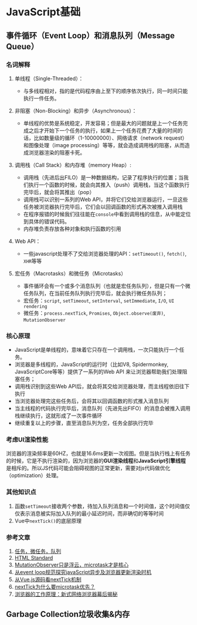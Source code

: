 # JavaScript基础

## 事件循环（Event Loop）和消息队列（Message Queue）

### 名词解释

1. 单线程（Single-Threaded）：
   - 与多线程相对，指的是代码程序由上至下的顺序依次执行，同一时间只能执行一件任务。
2. 非阻塞（Non-Blocking）和异步（Asynchronous）：
   - 单线程的优势是系统稳定，开发容易；但是最大的问题就是上一个任务完成之后才开始下一个任务的执行，如果上一个任务花费了大量的时间的话，比如数量级的循环（1-10000000）、网络请求（network request）和图像处理（image processing）等等，就会造成调用栈的阻塞，从而造成浏览器渲染的阻塞卡死。
3. 调用栈（Call Stack）和内存堆（memory Heap）:
   - 调用栈（先进后出FILO）是一种数据结构，记录了程序执行的位置；当我们执行一个函数的时候，就会向其推入（push）调用栈，当这个函数执行完毕后，就会将其推出（pop）
   - 调用栈可以识别一系列的Web API，并将它们交给浏览器运行，一旦这些任务被浏览器执行完毕后，它们会以回调函数的形式再次被推入调用栈
   - 在程序报错的时候我们往往能在`console`中看到调用栈的信息，从中能定位到具体的错误代码。
   - 内存堆负责存放各种对象和执行函数的引用
4. Web API：
   - 一些javascript处理不了交给浏览器处理的API：`setTimeout()`, `fetch()`, `XHR`等等

5. 宏任务（Macrotasks）和微任务（Microtasks）
    - 事件循环会有一个或多个消息队列（也就是宏任务队列），但是只有一个微任务队列，在当前任务队列执行完毕后，就会执行微任务队列；
    - 宏任务：`script`, `setTimeout`, `setInterval`, `setImmediate`, `I/O`, `UI rendering`
    - 微任务：`process.nextTick`, `Promises`, `Object.observe(废弃)`, `MutationObserver`

### 核心原理

- JavaScript是单线程的，意味着它只存在一个调用栈，一次只能执行一个任务。
- 浏览器是多线程的，JavaScript的运行时（比如V8, Spidermonkey, JavaScriptCore等等）提供了一系列的Web API 来让浏览器帮助我们处理阻塞任务；
- 调用栈识别到这些Web API后，就会将其交给浏览器处理，而主线程依旧往下执行
- 当浏览器处理完这些任务后，会将其以回调函数的形式推入消息队列
- 当主线程的代码执行完毕后，消息队列（先进先出FIFO）的消息会被推入调用栈继续执行，这就形成了一次事件循环
- 继续重复以上的步骤，直至消息队列为空，任务全部执行完毕

### 考虑UI渲染性能

浏览器的渲染频率是60HZ，也就是16.6ms更新一次视图。但是当执行栈上有任务的时候，它是不执行渲染的，因为浏览器的**GUI渲染线程**和**JavaScript引擎线程**是相斥的。所以JS代码可能会阻碍视图的正常更新，需要对js代码做优化（optimization）处理。

### 其他知识点

1. 函数`setTimeout`接收两个参数，待加入队列消息和一个时间值，这个时间值仅仅表示消息被实际加入队列的最小延迟时间，而非确切的等等时间
2. Vue中`nextTick()`的底层原理

### 参考文章

1. [任务，微任务，队列](https://jakearchibald.com/2015/tasks-microtasks-queues-and-schedules/)
2. [HTML Standard](https://html.spec.whatwg.org/multipage/webappapis.html#event-loop-processing-model)
3. [MutationObserver只是浮云，microtask才是核心](https://github.com/Ma63d/vue-analysis/issues/6)
4. [从event loop规范探究javaScript异步及浏览器更新渲染时机](https://github.com/aooy/blog/issues/5)
5. [从Vue.js源码看nextTick机制](https://zhuanlan.zhihu.com/p/30451651)
6. [nextTick为什么要microtask优先？](https://juejin.im/post/5d57994ef265da03bd051969#comment)
7. [浏览器的工作原理：新式网络浏览器幕后揭秘](https://www.html5rocks.com/zh/tutorials/internals/howbrowserswork/)

## Garbage Collection垃圾收集&内存
